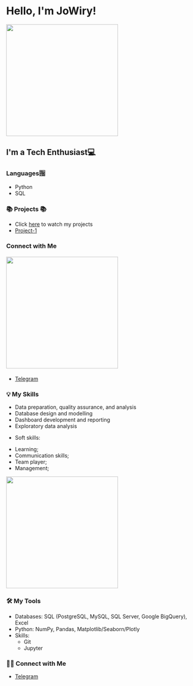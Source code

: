 # Hello, I'm JoWiry! 
<img src=https://user-images.githubusercontent.com/71900299/225784472-f1eb0af5-d847-47a2-8de1-39f5eb509140.gif  width=300px height=300> 

## I'm a Tech Enthusiast💻

### Languages🈯
* Python 
* SQL

### 📚 Projects 📚

* Click [here]() to watch my projects
* [Project-1](https://github.com/JoWiry/Project-1)


### Connect with Me

#### <img src=https://user-images.githubusercontent.com/71900299/228089283-107c633e-a78e-4d95-a7c5-62271a3b9b74.gif width=300px height=300>

- [Telegram](https://t.me/JoWiry)


### 💡 My Skills

* Data preparation, quality assurance, and analysis
* Database design and modelling
* Dashboard development and reporting
* Exploratory data analysis

- Soft skills:
* Learning;
* Communication skills;
* Team player;
* Management;
<img src=https://user-images.githubusercontent.com/71900299/228087866-61e31f1d-1ac5-4a76-8118-8c4d1e7932fa.gif width=300px height=300>

### 🛠️ My Tools

- Databases: SQL (PostgreSQL, MySQL, SQL Server, Google BigQuery), Excel
- Python: NumPy, Pandas, Matplotlib/Seaborn/Plotly 
- Skills: 
    * Git
    * Jupyter 

### 🙌🏻 Connect with Me

- [Telegram](https://t.me/JoWiry)
